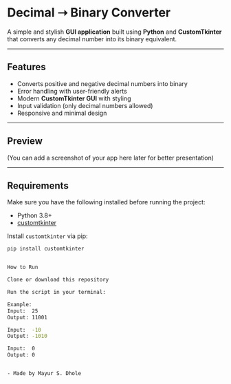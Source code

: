 # Decimal ➝ Binary Converter  

A simple and stylish **GUI application** built using **Python** and **CustomTkinter** that converts any decimal number into its binary equivalent.  

---

## Features  
- Converts positive and negative decimal numbers into binary  
- Error handling with user-friendly alerts  
- Modern **CustomTkinter GUI** with styling  
- Input validation (only decimal numbers allowed)  
- Responsive and minimal design  

---

## Preview  
(You can add a screenshot of your app here later for better presentation)

---

## Requirements  
Make sure you have the following installed before running the project:  

- Python 3.8+  
- [customtkinter](https://github.com/TomSchimansky/CustomTkinter)  

Install `customtkinter` via pip:  
```bash
pip install customtkinter


How to Run

Clone or download this repository

Run the script in your terminal:

Example:
Input:  25  
Output: 11001  

Input:  -10  
Output: -1010  

Input:  0  
Output: 0  


- Made by Mayur S. Dhole
